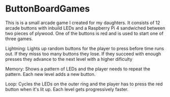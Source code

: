 # ButtonBoardGames
This is is a small arcade game I created for my daughters. It consists of 12 arcade buttons with inbuild LEDs and a Raspberry Pi 4 sandwiched between two pieces of plywood.
One of the buttons is red and is used to start one of three games.

Lightning: Lights up random buttons for the player to press before time runs out. If they misss too many buttons they lose. If they succeed with enough presses they advance to the next level with a higher dificulty


Memory: Shows a pattern of LEDs and the player needs to repeat the pattern. Each new level adds a new button.



Loop: Cycles the LEDs on the outer ring and the player has to press the red button when it's lit up. Each level gets progressively faster. 
